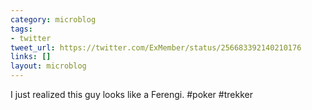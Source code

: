 ```yaml
---
category: microblog
tags:
- twitter
tweet_url: https://twitter.com/ExMember/status/256683392140210176
links: []
layout: microblog
---
```

I just realized this guy looks like a Ferengi. #poker #trekker
